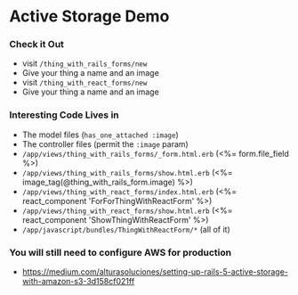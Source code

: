 # Active Storage Demo

### Check it Out

* visit `/thing_with_rails_forms/new`
* Give your thing a name and an image
* visit `/thing_with_react_forms/new`
* Give your thing a name and an image

### Interesting Code Lives in

* The model files (`has_one_attached :image`)
* The controller files (permit the `:image` param)
* `/app/views/thing_with_rails_forms/_form.html.erb` (<%= form.file_field %>)
* `/app/views/thing_with_rails_forms/show.html.erb` (<%= image_tag(@thing_with_rails_form.image) %>)
* `/app/views/thing_with_react_forms/index.html.erb` (<%= react_component 'ForForThingWithReactForm' %>)
* `/app/views/thing_with_react_forms/show.html.erb` (<%= react_component 'ShowThingWithReactForm' %>)
* `/app/javascript/bundles/ThingWithReactForm/*` (all of it)

### You will still need to configure AWS for production

* https://medium.com/alturasoluciones/setting-up-rails-5-active-storage-with-amazon-s3-3d158cf021ff
